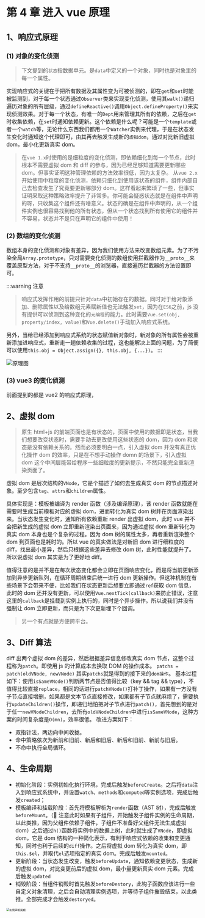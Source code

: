 # 第 4 章 进入 vue 原理

## 1、响应式原理

### (1) 对象的变化侦测

> 下文提到的`状态`指数据单元。是`data`中定义的一个对象，同时也是对象里的每一个属性。

实现响应式的关键在于把所有数据及其属性变为可被侦测的，即在`get`和`set`时能被监测到，对于每一个状态通过`Observer`类来实现变化侦测，使用其`walk()`递归遍历对象的所有层级，通过`defineReactive()`调用`Object.defineProperty()`来实现侦测效果。对于每一个状态，有唯一的`Dept`用来管理其所有的依赖，之后在`get`时收集依赖，在`set`时通知依赖更新。这个依赖是什么呢？可能是一个`template`或者一个`watch`等，无论什么东西我们都用一个`Watcher`实例来代理，于是在状态发生变化时通知这个代理即可，由其再去触发生成新的`虚拟dom`，通过对比新旧虚拟 dom，最小化更新真实 dom。

> 在`vue 1.x`时使用的是细粒度的变化侦测，即依赖细化到每一个节点，此时根本不需要虚拟 dom 和 diff 的参与，因为已经足够知道需要更新哪些 dom。但事实证明这种管理依赖的方法效率很低，因为太复杂。
> 从`vue 2.x`开始使用中粒度的变化侦测，依赖只细化到使用该状态的组件，组件内部自己去检查发生了究竟要更新哪部分 dom。这样看起来繁琐了一些，但事实证明采取这种策略效率提升了非常多。你可能会疑惑状态就是在组件中声明的呀，只收集这个组件还有啥意义。状态的确是在组件中声明的，从一个组件实例也很容易找到他的所有状态，但从一个状态找到所有使用它的组件并不容易，状态并不是只在声明它的组件中使用！

### (2) 数组的变化侦测

数组本身的变化侦测和对象有差异，因为我们使用方法来改变数组元素。为了不污染全局`Array.prototype`，只对需要变化侦测的数组使用拦截器作为`__proto__`来覆盖原型方法，对于不支持`__proto__`的浏览器，直接遍历拦截器的方法设置即可。

:::warning 注意

> 响应式发挥作用的前提只针对`data`中初始存在的数据。同时对于给对象添加、删除属性以及给数组元素赋新值也无法触发`set`，因为在`ES6`之前，js 没有提供可以侦测到这种变化的`元编程`的能力。此时需要`Vue.set(obj, property/index, value)`和`Vue.delete()`手动加入响应式系统。

另外，当给已经添加到响应式系统的状态赋值新对象时，新对象的所有属性会被重新添加进响应式，重新走一趟依赖收集的过程，这也能解决上面的问题，为了简便可以使用`this.obj = Object.assign({}, this.obj, {...})`。
:::

![原理图](https://cn.vuejs.org/images/data.png)

### (3) vue3 的变化侦测

前面提到的都是 vue2 的响应式原理，

## 2、虚拟 dom

> 原生 html+js 的前端页面也是有状态的，页面中使用的数据即是状态，当我们想要改变状态时，需要手动去更改使用这些状态的 dom，因为 dom 和状态是没有依赖关系的。然而必须要明白一点，引入虚拟 dom 并没有真正优化操作 dom 的效率，只是在不想手动操作 domn 的场景下，引入虚拟 dom 这个中间层能带给程序一些细粒度的更新提示，不然只能完全重新渲染页面了。

虚拟 dom 是层次结构的`VNode`，它是个描述了如何去生成真实 dom 的节点描述对象。至少包含`tag`、`attrs`和`children`属性。

具体实现是：模板被编译为 render 函数（涉及编译原理），该 render 函数就能在需要时生成当前模板对应的虚拟 dom，进而转化为真实 dom 树并在页面渲染出来。当状态发生变化时，通知所有依赖重新 render 出虚拟 dom，此时 vue 并不会把新生成的虚拟 dom 立即重新渲染出页面来，因为通过虚拟 dom 重新转化为真实 dom 本身也是个复杂的过程。因为 dom 树的属性太多，再者重新渲染整个 dom 到页面也是耗时的。所以 vue 的真实做法是对新旧 dom 进行细粒度的 diff，找出最小差异，然后只根据这些差异去修改 dom 树，此时性能就提升了。
所以说虚拟 dom 其实是为了更好地 diff。

值得注意的是并不是在每次状态变化都会立即在页面响应变化，而是将当前更新添加到异步更新队列，在循环周期结束后统一进行 dom 更新操作。但这种机制在有些场景下会带来不便，比如我们在状态更新后想要立即通过`ref`获取 dom 信息，此时的 dom 还并没有更新，可以使用`Vue.nextTick(callback)`来防止错误，注意这里的`callback`是挂载到实例上执行的，同时是个异步操作。所以说我们并没有强制让 dom 立即更新，而只是为下次更新埋下个回调。

> 另一个有点就是方便跨平台。

## 3、Diff 算法

diff 出两个虚拟 dom 的差异，然后根据差异信息修改真实 dom 节点，这整个过程称为`patch`。即使用 js 的计算成本去换取 DOM 的操作成本。
`patchs = patch(oldVNode, newVNode)`
其实`patchs`就是得到的接下来的`dom操作`。
基本过程如下：使用`isSameVNode()`判断两节点是否值得比较（key && tag && type），不值得比较直接`replace`，相同的话进行`patchVNode()`打补丁操作，如果有一方没有子节点直接增删，如果都是文本节点直接修改，如果都有子节点就麻烦了，需要执行`updateChildren()`操作，即递归地怕把对子节点进行`patch()`，首先想到的是对于任一`newVNodeChildren`，去所有`oldVNodeChildren`中进行`isSameVNode`，这种方案的时间复杂度是`O(mn)`，效率很低。
改进方案如下：

- 双指针法，两边向中间收拢。
- 命中策略依次为新前和旧前、新后和旧后、新后和旧前、新前与旧后。
- 不命中执行全局循环。

## 4、生命周期

- 初始化阶段：实例初始化执行环境，完成后触发`beforeCreate`。之后将`data`注入到响应式系统中，并设置`watch`、`methods`和`computed`等实例选项，完成后触发`created`；
- 模板编译和挂载阶段：首先将模板解析为`render`函数（AST 树），完成后触发`beforeMount`。（:bell: 注意此时如果有子组件，开始触发子组件实例的生命周期，以此类推，因为父组件依赖子组件，子组件不准备好父组件无法生成虚拟 dom）之后通过`h()`函数将实例中的数据上树，此时就生成了`VNode`，即虚拟 dom，它是 dom 结构的一种简化表示，有利于响应式依赖的收集和变更通知，同时也利于后续的`diff`操作。之后将虚拟 dom 转化为真实 dom，即`this.$el`，并取代`el`选项指定的真实 dom。完成后触发`mounted`。
- 更新阶段：当状态发生改变，触发`beforeUpdate`，通知依赖变更状态，生成新的虚拟 dom，对比变更前后的虚拟 dom，最小量更新真实 dom 元素。完成后触发`updated`
- 销毁阶段：当组件销毁时首先触发`beforeDestory`，此钩子函数应该进行一些自定义对象清理，之后会自动清理实例选项，并等待子组件摧毁结束，以此类推。全部完成才会触发`destoryed`。

<img src="https://cn.vuejs.org/images/lifecycle.png" alt="实例声明周期" style="zoom: 50%;" />
